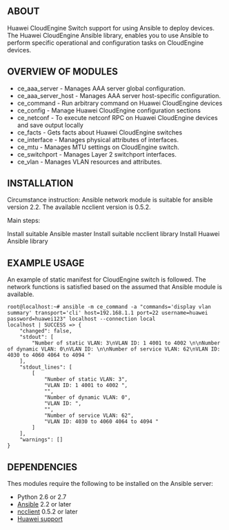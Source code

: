 ## ABOUT

Huawei CloudEngine Switch support for using Ansible to deploy devices. The Huawei CloudEngine Ansible library, enables you to use Ansible to perform specific operational and configuration tasks on CloudEngine devices.

## OVERVIEW OF MODULES

- ce_aaa_server - Manages AAA server global configuration.
- ce_aaa_server_host - Manages AAA server host-specific configuration.
- ce_command - Run arbitrary command on Huawei CloudEngine devices
- ce_config - Manage Huawei CloudEngine configuration sections
- ce_netconf - To execute netconf RPC on Huawei CloudEngine devices and save output locally
- ce_facts - Gets facts about Huawei CloudEngine switches
- ce_interface - Manages physical attributes of interfaces.
- ce_mtu - Manages MTU settings on CloudEngine switch.
- ce_switchport - Manages Layer 2 switchport interfaces.
- ce_vlan - Manages VLAN resources and attributes.


## INSTALLATION

Circumstance instruction:
Ansible network module is suitable for ansible version 2.2. The available ncclient version is 0.5.2.

Main steps:

Install suitable Ansible master
Install suitable ncclient library
Install Huawei Ansible library

## EXAMPLE USAGE
An example of static manifest for CloudEngine switch is followed. The network functions is satisfied based on the assumed that Ansible module is available.
```
root@localhost:~# ansible -m ce_command -a "commands='display vlan summary' transport='cli' host=192.168.1.1 port=22 username=huawei password=huawei123" localhost --connection local
localhost | SUCCESS => {
    "changed": false, 
    "stdout": [
        "Number of static VLAN: 3\nVLAN ID: 1 4001 to 4002 \n\nNumber of dynamic VLAN: 0\nVLAN ID: \n\nNumber of service VLAN: 62\nVLAN ID: 4030 to 4060 4064 to 4094 "
    ], 
    "stdout_lines": [
        [
            "Number of static VLAN: 3", 
            "VLAN ID: 1 4001 to 4002 ", 
            "", 
            "Number of dynamic VLAN: 0", 
            "VLAN ID: ", 
            "", 
            "Number of service VLAN: 62", 
            "VLAN ID: 4030 to 4060 4064 to 4094 "
        ]
    ], 
    "warnings": []
}
```

## DEPENDENCIES

Thes modules require the following to be installed on the Ansible server:

* Python 2.6 or 2.7
* [Ansible](http://www.ansible.com) 2.2 or later
* [ncclient](https://github.com/ncclient/ncclient) 0.5.2 or later
* [Huawei support](http://www.huawei.com/en/)
